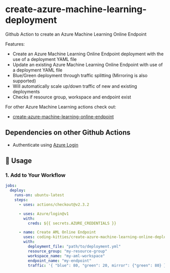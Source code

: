 # create-azure-machine-learning-deployment

Github Action to create an Azure Machine Learning Online Endpoint

Features:

* Create an Azure Machine Learning Online Endpoint deployment with the use of a deployment YAML file
* Update an existing Azure Machine Learning Online Endpoint with use of a deployment YAML file
* Blue/Green deployment through traffic splitting (Mirroring is also supported)
* Will automatically scale up/down traffic of new and existing deployments
* Checks if resource group, workspace and endpoint exist

For other Azure Machine Learning actions check out:

* [create-azure-machine-learning-online-endpoint](https://github.com/coding-kitties/create-azure-machine-learning-online-endpoint)

## Dependencies on other Github Actions

* Authenticate using [Azure Login](https://github.com/Azure/login)

## 🚀 Usage

### **1. Add to Your Workflow**

```yaml
jobs:
  deploy:
    runs-on: ubuntu-latest
    steps:
      - uses: actions/checkout@v2.3.2

      - uses: Azure/login@v1
        with:
          creds: ${{ secrets.AZURE_CREDENTIALS }}

      - name: Create AML Online Endpoint
        uses: coding-kitties/create-azure-machine-learning-online-deployment@v0.3.0
        with:
          deployment_file: "path/to/deployment.yml"
          resource_group: "my-resource-group"
          workspace_name: "my-aml-workspace"
          endpoint_name: "my-endpoint"
          traffic: '{ "blue": 80, "green": 20, mirror": {"green": 80} }'
```
